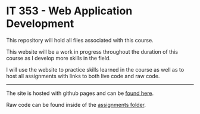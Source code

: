 # IT 353 - Web Application Development

This repository will hold all files associated with this course. 

This website will be a work in progress throughout the duration of this course as I develop more skills in the field. 

I will use the website to practice skills learned in the course as well as to host all assignments with links to both live code and raw code. 

***

The site is hosted with github pages and can be [found here](https://jnskender.github.io/IT353/).

Raw code can be found inside of the [assignments folder](https://github.com/jnskender/IT353/tree/master/assignments).

